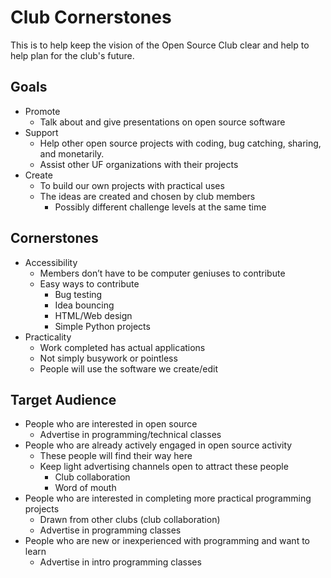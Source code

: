 # Club Cornerstones

This is to help keep the vision of the Open Source Club clear and help to help plan for the club's future.  

## Goals

- Promote
	- Talk about and give presentations on open source software  
- Support
	- Help other open source projects with coding, bug catching, sharing, and monetarily.
	- Assist other UF organizations with their projects
- Create
	- To build our own projects with practical uses
	- The ideas are created and chosen by club members
		- Possibly different challenge levels at the same time

## Cornerstones

- Accessibility
	- Members don’t have to be computer geniuses to contribute
	- Easy ways to contribute 
		- Bug testing
		- Idea bouncing
		- HTML/Web design
		- Simple Python projects
- Practicality
	- Work completed has actual applications
	- Not simply busywork or pointless
	- People will use the software we create/edit

## Target Audience

- People who are interested in open source
	- Advertise in programming/technical classes
- People who are already actively engaged in open source activity
	- These people will find their way here
	- Keep light advertising channels open to attract these people
		- Club collaboration
		- Word of mouth
- People who are interested in completing more practical programming projects
	- Drawn from other clubs (club collaboration)
	- Advertise in programming classes
- People who are new or inexperienced with programming and want to learn
	- Advertise in intro programming classes



